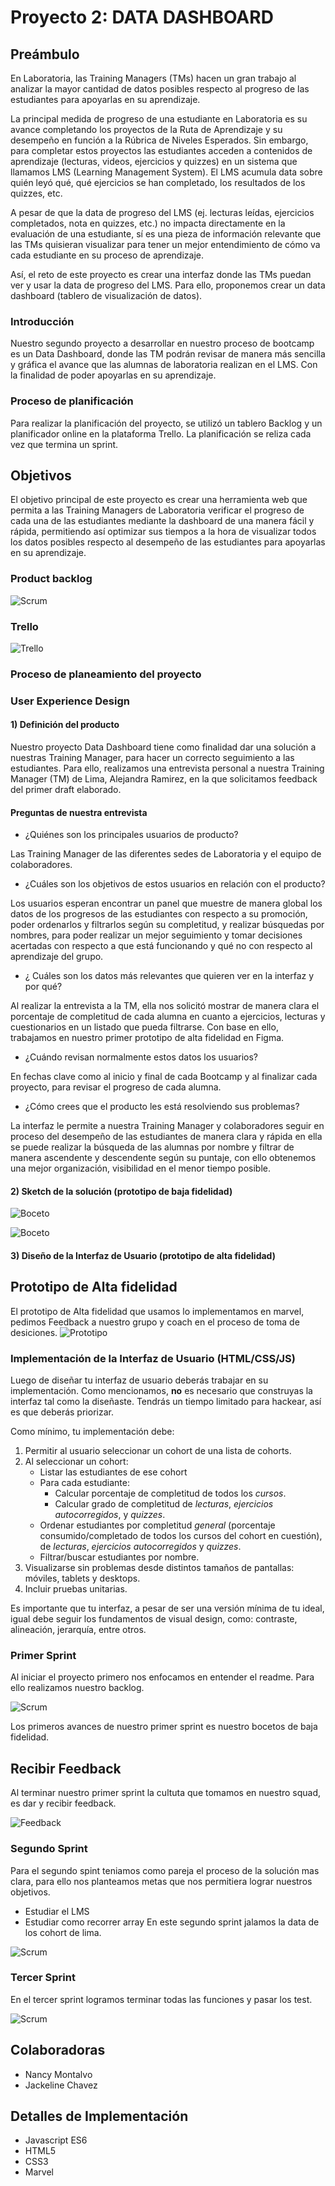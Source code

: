 
# Proyecto 2: DATA DASHBOARD

## Preámbulo
En Laboratoria, las Training Managers (TMs) hacen un gran trabajo al analizar la mayor cantidad de datos posibles respecto al progreso de las estudiantes para apoyarlas en su aprendizaje.

La principal medida de progreso de una estudiante en Laboratoria es su avance completando los proyectos de la Ruta de Aprendizaje y su desempeño en función a la Rúbrica de Niveles Esperados. Sin embargo, para completar estos proyectos las estudiantes acceden a contenidos de aprendizaje (lecturas, videos, ejercicios y quizzes) en un sistema que llamamos LMS (Learning Management System). El LMS acumula data sobre quién leyó qué, qué ejercicios se han completado, los resultados de los quizzes, etc.

A pesar de que la data de progreso del LMS (ej. lecturas leídas, ejercicios completados, nota en quizzes, etc.) no impacta directamente en la evaluación de una estudiante, sí es una pieza de información relevante que las TMs quisieran visualizar para tener un mejor entendimiento de cómo va cada estudiante en su proceso de aprendizaje.

Así, el reto de este proyecto es crear una interfaz donde las TMs puedan ver y usar la data de progreso del LMS. Para ello, proponemos crear un data dashboard (tablero de visualización de datos).

### Introducción
Nuestro segundo proyecto a desarrollar en nuestro proceso de bootcamp es un Data Dashboard, donde las TM podrán revisar de manera más sencilla y gráfica el avance que las alumnas de laboratoria realizan en el LMS. Con la finalidad de poder apoyarlas en su aprendizaje.

### Proceso de planificación
Para realizar la planificación del proyecto, se utilizó un tablero Backlog y un planificador online en la plataforma Trello.
La planificación se reliza cada vez que termina un sprint.

## Objetivos 
El objetivo principal de este proyecto es crear una herramienta web que permita a las Training Managers de Laboratoria verificar el progreso de cada una de las estudiantes mediante la dashboard de una manera fácil y rápida,  permitiendo así optimizar sus tiempos a la hora de  visualizar todos los datos posibles respecto al desempeño de las estudiantes para apoyarlas en su aprendizaje. 

### Product backlog
![Scrum](src/Imagen/scrum.jpg)

### Trello
![Trello](src/Imagen/trello.jpg)

### Proceso de planeamiento del proyecto

### User Experience Design

#### 1) Definición del producto

Nuestro proyecto Data Dashboard tiene como finalidad dar una solución a nuestras Training Manager, para hacer un correcto seguimiento a las estudiantes.
Para ello, realizamos una entrevista personal a nuestra Training Manager (TM) de Lima, Alejandra Ramirez, en la que solicitamos feedback del primer draft elaborado.

#### Preguntas de nuestra entrevista
* ¿Quiénes son los principales usuarios de producto?

Las Training Manager de las diferentes sedes de Laboratoria y el equipo de colaboradores.

* ¿Cuáles son los objetivos de estos usuarios en relación con el producto?

Los usuarios esperan encontrar un panel que muestre de manera global los datos de los progresos de las estudiantes con respecto a su promoción, poder ordenarlos y filtrarlos  según su completitud, y realizar búsquedas por nombres, para poder realizar un mejor seguimiento y tomar decisiones acertadas con respecto a que está funcionando y qué no con respecto al aprendizaje del grupo. 

* ¿ Cuáles son los datos más relevantes que quieren ver en la interfaz y por qué?

Al realizar la entrevista a la TM, ella nos solicitó mostrar de manera clara el porcentaje de completitud de cada alumna en cuanto a ejercicios, lecturas  y cuestionarios en un listado que pueda filtrarse. Con base en ello, trabajamos en nuestro primer prototipo de alta fidelidad en Figma.

* ¿Cuándo revisan normalmente estos datos los usuarios?

En fechas clave como al inicio y final de cada Bootcamp y al finalizar cada proyecto, para revisar el progreso de cada alumna.

* ¿Cómo crees que el producto les está resolviendo sus problemas?

La interfaz le permite a nuestra Training Manager y colaboradores seguir en proceso del desempeño de las estudiantes de manera clara y rápida en ella se puede realizar la búsqueda de las alumnas por nombre y filtrar de manera ascendente y descendente según su puntaje, con ello obtenemos una mejor organización, visibilidad en el menor tiempo posible.

#### 2) Sketch de la solución (prototipo de baja fidelidad)

![Boceto](src/Imagen/pagina1.jpg)

![Boceto](src/Imagen/pagina%202.jpg)

#### 3) Diseño de la Interfaz de Usuario (prototipo de alta fidelidad)

## Prototipo de Alta fidelidad 
El prototipo de Alta fidelidad que usamos lo implementamos en marvel, pedimos Feedback a nuestro grupo y coach en el proceso de toma de desiciones. 
![Prototipo](src/Imagen/Prototipo-Marvel.jpg)

### Implementación de la Interfaz de Usuario (HTML/CSS/JS)

Luego de diseñar tu interfaz de usuario deberás trabajar en su implementación.
Como mencionamos, **no** es necesario que construyas la interfaz tal como la
diseñaste. Tendrás un tiempo limitado para hackear, así es que deberás priorizar.

Como mínimo, tu implementación debe:

1. Permitir al usuario seleccionar un cohort de una lista de cohorts.
2. Al seleccionar un cohort:
   - Listar las estudiantes de ese cohort
   - Para cada estudiante:
     + Calcular porcentaje de completitud de todos los _cursos_.
     + Calcular grado de completitud de _lecturas_, _ejercicios autocorregidos_,
       y _quizzes_.
   - Ordenar estudiantes por completitud _general_ (porcentaje consumido/completado
     de todos los cursos del cohort en cuestión), de _lecturas_, _ejercicios
     autocorregidos_ y _quizzes_.
   - Filtrar/buscar estudiantes por nombre.
3. Visualizarse sin problemas desde distintos tamaños de pantallas: móviles,
   tablets y desktops.
4. Incluir pruebas unitarias.

Es importante que tu interfaz, a pesar de ser una versión mínima de tu ideal,
igual debe seguir los fundamentos de visual design, como: contraste,
alineación, jerarquía, entre otros.

### Primer Sprint 

Al iniciar el proyecto primero nos enfocamos en entender el readme. Para ello realizamos nuestro backlog.

![Scrum](src/Imagen/scrum.jpg)

Los primeros avances de nuestro primer sprint es nuestro bocetos de baja fidelidad.

## Recibir Feedback
Al terminar nuestro primer sprint la cultuta que tomamos en nuestro squad, es dar y recibir feedback. 

![Feedback](src/Imagen/feedback.jpg)


### Segundo Sprint 

Para el segundo spint teniamos como pareja el proceso de la solución mas clara, para ello nos planteamos metas que nos permitiera lograr nuestros objetivos.
* Estudiar el LMS
* Estudiar como recorrer array 
En este segundo sprint jalamos la data de los cohort de lima.

![Scrum](src/Imagen/sprint2.jpg)

### Tercer Sprint 

En el tercer sprint logramos terminar todas las funciones y pasar los test.

![Scrum](src/Imagen/3%20sprint.jpg)

## Colaboradoras
* Nancy Montalvo 
* Jackeline Chavez

## Detalles de Implementación
- Javascript ES6
- HTML5
- CSS3
- Marvel


